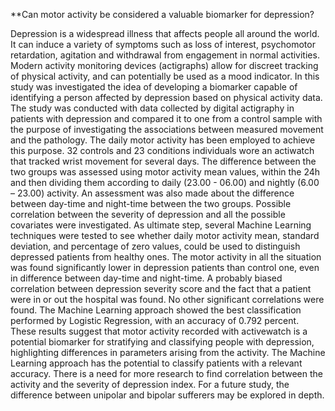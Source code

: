 **Can motor activity be considered a valuable biomarker for depression?

Depression is a widespread illness that affects people all around the world. It can induce a variety of symptoms such as loss of interest, psychomotor retardation, agitation and withdrawal from engagement in normal activities. Modern activity monitoring devices (actigraphs) allow for discreet tracking of physical activity, and can potentially be used as a mood indicator. In this study was investigated the idea of developing a biomarker capable of identifying a person affected by depression based on physical activity data. The study was conducted with data collected by digital actigraphy in patients with depression and compared it to one from a control sample with the purpose of investigating the associations between measured movement and the pathology. The daily motor activity has been employed to achieve this purpose. 32 controls and 23 conditions individuals wore an actiwatch that tracked wrist movement for several days. The difference between the two groups was assessed using motor activity mean values, within the 24h and then dividing them according to daily (23.00 - 06.00) and nightly (6.00 – 23.00) activity. An assessment was also made about the difference between day-time and night-time between the two groups. Possible correlation between the severity of depression and all the possible covariates were investigated. As ultimate step, several Machine Learning techniques were tested to see whether daily motor activity mean, standard deviation, and percentage of zero values, could be used to distinguish depressed patients from healthy ones. The motor activity in all the situation was found significantly lower in depression patients than control one, even in difference between day-time and night-time. A probably biased correlation between depression severity score and the fact that a patient were in or out the hospital was found. No other significant correlations were found. The Machine Learning approach showed the best classification performed by Logistic Regression, with an accuracy of 0.792 percent. These results suggest that motor activity recorded with activewatch is a potential biomarker for stratifying and classifying people with depression, highlighting differences in parameters arising from the activity. The Machine Learning approach has the potential to classify patients with a relevant accuracy. There is a need for more research to find correlation between the activity and the severity of depression index. For a future study, the difference between unipolar and bipolar sufferers may be explored in depth.
